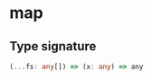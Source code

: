 # map

## Type signature

<!-- prettier-ignore-start -->
```typescript
(...fs: any[]) => (x: any) => any
```
<!-- prettier-ignore-end -->
